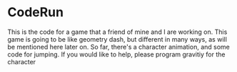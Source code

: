 # CodeRun
This is the code for a game that a friend of mine and I are working on.
This game is going to be like geometry dash, but different in many ways, as will be mentioned here later on.
So far, there's a character animation, and some code for jumping.
If you would like to help, please program gravitiy for the character
